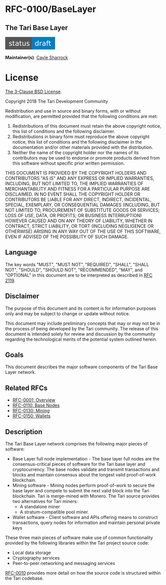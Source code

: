 # RFC-0100/BaseLayer

## The Tari Base Layer

![status: draft](theme/images/status-draft.svg)

**Maintainer(s)**: [Cayle Sharrock](https://github.com/CjS77)

# License

[ The 3-Clause BSD License](https://opensource.org/licenses/BSD-3-Clause).

Copyright 2018 The Tari Development Community

Redistribution and use in source and binary forms, with or without modification, are permitted provided that the
following conditions are met:

1. Redistributions of this document must retain the above copyright notice, this list of conditions and the following
   disclaimer.
2. Redistributions in binary form must reproduce the above copyright notice, this list of conditions and the following
   disclaimer in the documentation and/or other materials provided with the distribution.
3. Neither the name of the copyright holder nor the names of its contributors may be used to endorse or promote products
   derived from this software without specific prior written permission.

THIS DOCUMENT IS PROVIDED BY THE COPYRIGHT HOLDERS AND CONTRIBUTORS "AS IS" AND ANY EXPRESS OR IMPLIED WARRANTIES,
INCLUDING, BUT NOT LIMITED TO, THE IMPLIED WARRANTIES OF MERCHANTABILITY AND FITNESS FOR A PARTICULAR PURPOSE ARE
DISCLAIMED. IN NO EVENT SHALL THE COPYRIGHT HOLDER OR CONTRIBUTORS BE LIABLE FOR ANY DIRECT, INDIRECT, INCIDENTAL,
SPECIAL, EXEMPLARY, OR CONSEQUENTIAL DAMAGES (INCLUDING, BUT NOT LIMITED TO, PROCUREMENT OF SUBSTITUTE GOODS OR
SERVICES; LOSS OF USE, DATA, OR PROFITS; OR BUSINESS INTERRUPTION) HOWEVER CAUSED AND ON ANY THEORY OF LIABILITY,
WHETHER IN CONTRACT, STRICT LIABILITY, OR TORT (INCLUDING NEGLIGENCE OR OTHERWISE) ARISING IN ANY WAY OUT OF THE USE OF
THIS SOFTWARE, EVEN IF ADVISED OF THE POSSIBILITY OF SUCH DAMAGE.

## Language

The key words "MUST", "MUST NOT", "REQUIRED", "SHALL", "SHALL NOT", "SHOULD", "SHOULD NOT", "RECOMMENDED", "MAY", and
"OPTIONAL" in this document are to be interpreted as described in [RFC 2119](http://tools.ietf.org/html/rfc2119).

## Disclaimer

The purpose of this document and its content is for information purposes only and may be subject to change or update
without notice.

This document may include preliminary concepts that may or may not be in the process of being developed by the Tari
community. The release of this document is intended solely for review and discussion by the community regarding the
technological merits of the potential system outlined herein.

## Goals

This document describes the major software components of the Tari Base Layer network.

## Related RFCs

* [RFC-0001: Overview](RFC-0001_overview.md)
* [RFC-0110: Base Nodes](./RFC-0110_BaseNodes.md)
* [RFC-0130: Mining](./RFC-0130_Mining.md)
* [RFC-0150: Wallets](./RFC-0150_Wallets.md)


## Description

The Tari Base Layer network comprises the following major pieces of software:

* Base Layer full node implementation - The base layer full nodes are the consensus-critical pieces of software for the
  Tari base layer and cryptocurrency. The base nodes validate and transmit transactions and blocks and maintain
  consensus about the longest valid proof-of-work blockchain.
* Mining software - Mining nodes perform proof-of-work to secure the base layer and compete to submit the
  next valid block into the Tari blockchain. Tari is merge-mined with Monero. The Tari source provides two alternatives
  for Tari miners:
  * A standalone miner
  * A stratum-compatible pool miner.
* Wallet software - Client software and APIs offering means to construct transactions, query nodes for information and
  maintain personal private keys

These three main pieces of software make use of common functionality provided by the following libraries within the Tari
project source code:
* Local data storage
* Cryptography services
* Peer-to-peer networking and messaging services

[RFC-0010](RFC-0010_CodeStructure.md) provides more detail on how the source code is structured within the Tari codebase.

